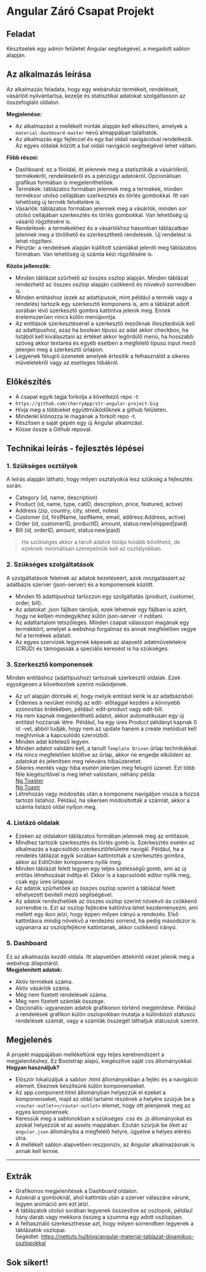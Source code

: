 # Angular Záró Csapat Projekt

## Feladat
Készítsetek egy admin felületet Angular segítségével, a megadott 
sablon alapján.

## Az alkalmazás leírása
Az alkalmazás feladata, hogy egy webáruház termékeit, rendeléseit, 
vásárlóit nyilvántartsa, kezelje és statisztikai adatokat szolgáltasson 
az összefoglaló oldalon.  

__Megjelenése:__  
- Az alkalmazást a mellékelt minták alapján kell elkészíteni, amelyek a 
`material-dashboard-master` nevű almappában találhatók.
- Az alkalmazás egy fejléccel és egy bal oldali navigációval rendelkezik. Az 
egyes oldalak között a bal oldali navigáció segítségével lehet váltani.  

__Főbb részei:__  
- Dashboard: ez a főoldal, itt jelennek meg a statisztikák a vásárlókról, 
termékekről, rendelésekről és a pénzügyi adatokról. Opcionálisan grafikus 
formában is megjeleníthetőek.
- Termékek: táblázatos formában jelennek meg a termékek, minden terméksor 
utolsó cellájában szerkesztés és törlés gombokkal. Itt van lehetőség új termék 
felvételére is.
- Vásárlók: táblázatos formában jelennek meg a vásárlók, minden sor utolsó 
cellájában szerkesztés és törlés gombokkal. Van lehetőség új vásárló rögzítésére 
is.
- Rendelések: a termékekhez és a vásárlókhoz hasonlóan táblázatban jelennek meg 
a törölhető és szerkeszthető rendelések. Új rendelést is lehet rögzíteni.
- Pénztár: a rendelések alapján kiállított számlákat jeleníti meg táblázatos 
formában. Van lehetőség új számla kézi rögzítésére is.  

__Közös jellemzők:__  
- Minden táblázat szűrhető az összes oszlop alapján. Minden táblázat rendezhető 
az összes oszlop alapján csökkenő és növekvő sorrendben is.
- Minden entitáshoz (ezek az adattípusok, mint például a termék vagy a rendelés) 
tartozik egy szerkesztő komponens is, ami a táblázat adott sorában lévő 
szerkesztő gombra kattintva jelenik meg. Ennek érelemszerűen nincs külön 
menüpontja.
- Az entitások szerkesztésénél a szerkesztő mezőknak illeszkedniük kell az 
adattípushoz, azaz ha boolean típusú az adat akkor checkbox, ha listából kell 
kiválasztani az értéket akkor legördülő menü, ha hosszabb szöveg akkor textarea 
és egyéb esetben a megfelelő típusú input mező jelenjen meg a szerkesztő 
űrlapon.
- Legyenek felugró üzenetek amelyek értesítik a felhasználót a sikeres 
műveletekről vagy az esetleges hibákról.

## Előkészítés
- A csapat egyik tagja forkolja a következő repo -t:
- `https://github.com/cherryApp/str-angular-project-big`
- Hívja meg a többieket együttműködőknek a github felületén.
- Mindenki klónozza le magának a forkolt repo -t.
- Készítsen a saját gépén egy új Angular alkalmzást.
- Kösse össze a Github repoval.

## Technikai leírás - fejlesztés lépései
### 1. Szükséges osztályok
A leírás alapján látható, hogy milyen osztályokra lesz szükség a fejlesztés 
során.
- Category (id, name, description)
- Product (id, name, type, catID, description, price, featured, active)
- Address (zip, country, city, street, notes)
- Customer (id, firstName, lastName, email, address:Address, active)
- Order (id, customerID, productID, amount, status:new|shipped|paid)
- Bill (id, orderID, amount, status:new|paid)  
> Ha szükséges akkor a tárolt adatok listája tovább bővíthető, de ezeknek 
minimálisan szerepelniük kell az osztályokban.

### 2. Szükséges szolgáltatások
A szolgáltatások felelnek az adatok kezeléséért, azok mozgatásáért az adatbázis 
szerver (json-server) és a komponensek között. 
- Minden fő adattípushoz tartozzon egy szolgáltatás 
(product, customer, order, bill).
- Az adatokat .json fájlban tároljuk, ezek lehetnek egy fájlban is azért, hogy 
ne kelljen mindegyikhez külön json-server -t indítani.
- Az adattartalom tetszőleges. Minden csapat válasszon magának egy termékkört, 
amelyet a webshop forgalmaz és annak megfelelően vegye fel a termékek adatait.
- Az egyes szervizek legyenek képesek az alapvető adatműveletekre (CRUD) és 
támogassák a speciális keresést is ha szükséges.

### 3. Szerkesztő komponensek
Minden entitáshoz (adattípushoz) tartoznak szerkesztő oldalak. Ezek egységesen 
a következőek szerint működjenek.
- Az url alapján döntsék el, hogy melyik entitást kérik le az adatbázisból.
- Érdemes a nevüket mindig az edit- előtaggal kezdeni a könnyebb azonosítás 
érdekében, például: edit-product vagy edit-bill.
- Ha nem kapnak megjeleníthető adatot, akkor automatikusan egy új entitást 
hozzanak létre. Például, ha egy üres Product példányt kapnak 0 id -vel, abból 
tudják, hogy nem az update hanem a create metódust kell meghívniuk a kapcsolódó 
szervízből.
- Minden adat kötelező legyen. 
- Minden adatot validálni kell, a tanult `Template Driven` űrlap technikákkal.
- Ha nincs megfelelően kitöltve az űrlap, akkor ne engedje elküldeni az adatokat 
és jelenítsen meg releváns hibaüzenetet.
- Sikeres mentés vagy hiba esetén jelenjen meg felugró üzenet. Ezt több féle 
kiegészítővel is meg lehet valósítani, néhány példa:  
[Ng Toaster](https://www.npmjs.com/package/ngx-toaster)  
[Ng Toastr](https://www.npmjs.com/package/ngx-toastr)  
- Létrehozás vagy módosítás után a komponens navigáljon vissza a hozzá tartozó 
listához. Például, ha sikersen módosították a számlát, akkor a számla listázó 
oldal nyíljon meg.

### 4. Listázó oldalak
- Ezeken az oldalakon táblázatos formában jelennek meg az entitások. 
- Mindhez tartozik szerkesztés és törlés gomb is. Szerkesztés esetén az 
alkalmazás a kapcsolódó szerkesztőfelületre navigál. Például, ha a rendelés 
táblázat egyik sorában kattintottak a szerkesztés gombra, akkor az EditOrder komponens nyílik meg.
- Minden táblázat felett legyen egy teljes szélességű gomb, ami az új entitás 
létrehozását indítja el. Ekkor is a kapcsolódó editor nyílik meg, csak egy üres 
űrlappal.
- Az adatok szűrhetőek az összes oszlop szerint a táblázat felett elhelyezett 
beviteli mező segítségével.
- Az adatok rendezhetőek az összes oszlop szerint növekvő és csökkenő sorrendbe 
is. Ezt az oszlop fejlécére kattintva lehet kezdeményezni, ami mellett egy ikon 
jelzi, hogy éppen milyen irányú a rendezés. Első kattintásra mindig növekvő 
a rendezési sorrend, ha pedig másodszor is ugyanarra az oszlopfejlécre 
kattintanak, akkor csökkenő irányú.

### 5. Dashboard
Ez az alkalmazás kezdő oldala. Itt alapvetően áttekintő nézet jelenik meg a 
webshop állapotáról.  
__Megjelenített adatok:__  
- Aktív termékek száma.
- Aktív vásárlók száma.
- Még nem fizetett rendelések száma.
- Még nem fizetett számlák összege.
- Opcionális: ugyanezen adatok grafikonon történő megjelnítése. Például a 
rendelések grafikon külön oszlopokban mutatja a különböző státuszú rendelések 
számát, vagy a számlák összegét láthatjuk státuszuk szerint.

## Megjelenés
A projekt mappájában mellékeltünk egy teljes keretrendszert a megjelenítéshez. 
Ez Bootstrap alapú, kiegészítve saját css állományokkal.  
__Hogyan használjuk?__  
- Először lokalizáljuk a sablon .html állományokban a fejléc és a navigáció 
elemeit. Ekeznek készítsünk külön komponenseket.
- Az app.component.html állományban helyezzük el ezeket a komponenseket, majd 
az oldal tartalmi részének a helyére szúrjuk be a 
`<router-outlet></router-outlet>` elemet, hogy ott jelenjenek meg az egyes 
komponensek. 
- Keressük meg a sablonokban a szükséges .css és .js állományokat és azokat 
helyezzük el az assets mappában. Ezután szúrjuk be őket az `angular.json` 
állományba a megfelelő helyre, ügyelve a helyes elérési útra.
- A mellékelt sablon alapvetően reszponzív, az Angular alkalmazásnak is annak 
kell lennie.

-------

## Extrák
- Grafikonos megjelenítések a Dashboard oldalon.
- Azoknál a gomboknál, ahol kattintás után a szerver válaszára várunk, legyen 
animáció ami ezt jelzi.
- A táblázatok utolsó sorában legyenek összesítve az oszlopok, például hány 
darab vagy mekkora összeg a szumma egy adott oszlopban.
- A felhasználó szerkeszthesse azt, hogy milyen sorrendben legyenek a táblázatok 
oszlopai.  
Segédlet: https://nettuts.hu/blog/angular-material-tablazat-dinamikus-oszlopokkal

## Sok sikert!